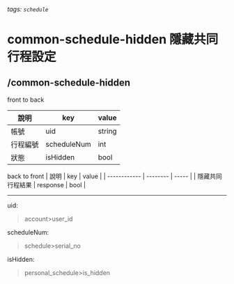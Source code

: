 ###### tags: `schedule`
# common-schedule-hidden 隱藏共同行程設定
## /common-schedule-hidden
front to back

| 說明     | key         | value  |
| -------- | ----------- | ------ |
| 帳號     | uid         | string |
| 行程編號 | scheduleNum | int    |
| 狀態     | isHidden    | bool   |

back to front
| 說明         | key      | value |
| ------------ | -------- | ----- |
| 隱藏共同行程結果 | response | bool  |

---
uid:
 >account>user_id

scheduleNum:
 >schedule>serial_no

isHidden:
 >personal_schedule>is_hidden